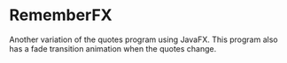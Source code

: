 # RememberFX
Another variation of the quotes program using JavaFX. This program also has a fade transition animation when the quotes change. 
